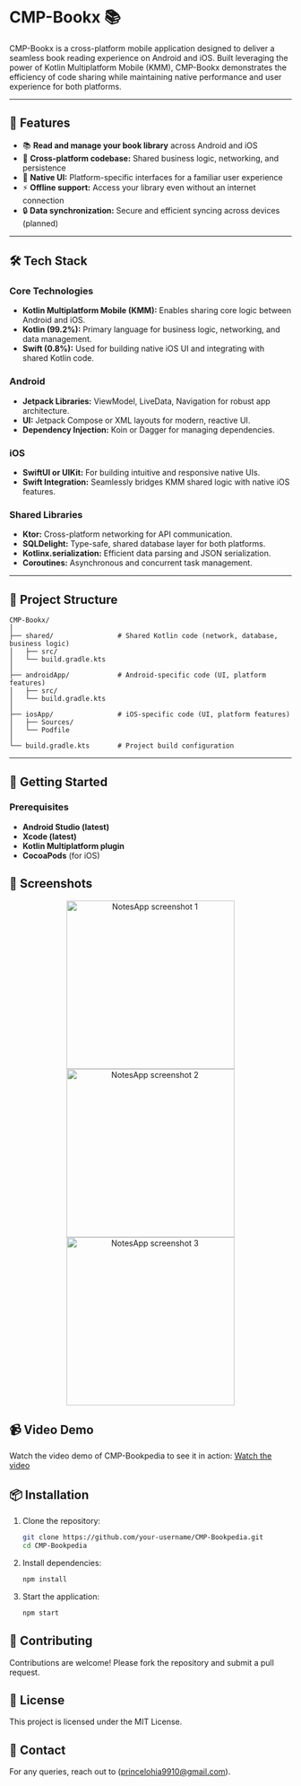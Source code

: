 # CMP-Bookx 📚

CMP-Bookx is a cross-platform mobile application designed to deliver a seamless book reading experience on Android and iOS. Built leveraging the power of Kotlin Multiplatform Mobile (KMM), CMP-Bookx demonstrates the efficiency of code sharing while maintaining native performance and user experience for both platforms.

---

## 🚀 Features

- 📚 **Read and manage your book library** across Android and iOS
- 🔄 **Cross-platform codebase:** Shared business logic, networking, and persistence
- 🎨 **Native UI:** Platform-specific interfaces for a familiar user experience
- ⚡ **Offline support:** Access your library even without an internet connection
- 🔒 **Data synchronization:** Secure and efficient syncing across devices (planned)

---

## 🛠️ Tech Stack

### Core Technologies

- **Kotlin Multiplatform Mobile (KMM):** Enables sharing core logic between Android and iOS.
- **Kotlin (99.2%):** Primary language for business logic, networking, and data management.
- **Swift (0.8%):** Used for building native iOS UI and integrating with shared Kotlin code.

### Android

- **Jetpack Libraries:** ViewModel, LiveData, Navigation for robust app architecture.
- **UI:** Jetpack Compose or XML layouts for modern, reactive UI.
- **Dependency Injection:** Koin or Dagger for managing dependencies.

### iOS

- **SwiftUI or UIKit:** For building intuitive and responsive native UIs.
- **Swift Integration:** Seamlessly bridges KMM shared logic with native iOS features.

### Shared Libraries

- **Ktor:** Cross-platform networking for API communication.
- **SQLDelight:** Type-safe, shared database layer for both platforms.
- **Kotlinx.serialization:** Efficient data parsing and JSON serialization.
- **Coroutines:** Asynchronous and concurrent task management.

---

## 📁 Project Structure

```
CMP-Bookx/
│
├── shared/                # Shared Kotlin code (network, database, business logic)
│   ├── src/
│   └── build.gradle.kts
│
├── androidApp/            # Android-specific code (UI, platform features)
│   ├── src/
│   └── build.gradle.kts
│
├── iosApp/                # iOS-specific code (UI, platform features)
│   ├── Sources/
│   └── Podfile
│
└── build.gradle.kts       # Project build configuration
```

---

## 🚦 Getting Started

### Prerequisites

- **Android Studio (latest)**
- **Xcode (latest)**
- **Kotlin Multiplatform plugin**
- **CocoaPods** (for iOS)


## 📸 Screenshots

<p align="center">
  <a href="https://github.com/user-attachments/assets/4e4ffbdf-3992-4b05-818a-2d4df3397119">
    <img src="https://github.com/user-attachments/assets/4e4ffbdf-3992-4b05-818a-2d4df3397119" alt="NotesApp screenshot 1" width="300">
  </a>
  <a href="https://github.com/user-attachments/assets/3e2760a5-5636-49ae-baf2-9d17fd4fd920">
    <img src="https://github.com/user-attachments/assets/3e2760a5-5636-49ae-baf2-9d17fd4fd920" alt="NotesApp screenshot 2" width="300">
  </a>
  <a href="https://github.com/user-attachments/assets/d3505c44-6e76-4bc5-9456-e0b69c25426e">
    <img src="https://github.com/user-attachments/assets/d3505c44-6e76-4bc5-9456-e0b69c25426e" alt="NotesApp screenshot 3" width="300">
  </a>
</p>

<!-- Tip: change width (e.g., 260–340) to fit your layout -->

## 📹 Video Demo
Watch the video demo of CMP-Bookpedia to see it in action:
[Watch the video](https://drive.google.com/file/d/1vsrbG2nE2DMoxk6k1fPutTU67l97Ait5/view?usp=sharing)


## 📦 Installation
1. Clone the repository:
   ```sh
   git clone https://github.com/your-username/CMP-Bookpedia.git
   cd CMP-Bookpedia
   ```
2. Install dependencies:
   ```sh
   npm install
   ```
3. Start the application:
   ```sh
   npm start
   ```

## 🤝 Contributing
Contributions are welcome! Please fork the repository and submit a pull request.

## 📄 License
This project is licensed under the MIT License.

## 📧 Contact
For any queries, reach out to (princelohia9910@gmail.com).


